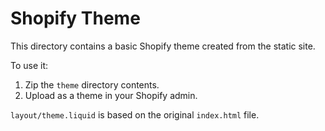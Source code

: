 # Shopify Theme

This directory contains a basic Shopify theme created from the static site.

To use it:
1. Zip the `theme` directory contents.
2. Upload as a theme in your Shopify admin.

`layout/theme.liquid` is based on the original `index.html` file.
